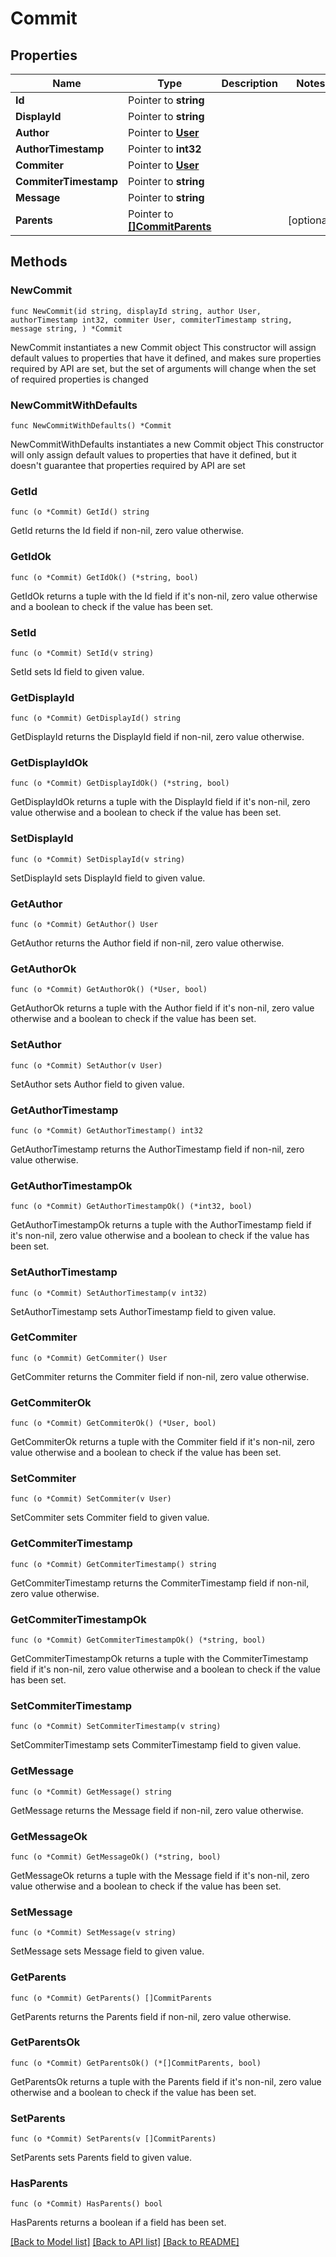 # Commit

## Properties

Name | Type | Description | Notes
------------ | ------------- | ------------- | -------------
**Id** | Pointer to **string** |  | 
**DisplayId** | Pointer to **string** |  | 
**Author** | Pointer to [**User**](user.md) |  | 
**AuthorTimestamp** | Pointer to **int32** |  | 
**Commiter** | Pointer to [**User**](user.md) |  | 
**CommiterTimestamp** | Pointer to **string** |  | 
**Message** | Pointer to **string** |  | 
**Parents** | Pointer to [**[]CommitParents**](commit_parents.md) |  | [optional] 

## Methods

### NewCommit

`func NewCommit(id string, displayId string, author User, authorTimestamp int32, commiter User, commiterTimestamp string, message string, ) *Commit`

NewCommit instantiates a new Commit object
This constructor will assign default values to properties that have it defined,
and makes sure properties required by API are set, but the set of arguments
will change when the set of required properties is changed

### NewCommitWithDefaults

`func NewCommitWithDefaults() *Commit`

NewCommitWithDefaults instantiates a new Commit object
This constructor will only assign default values to properties that have it defined,
but it doesn't guarantee that properties required by API are set

### GetId

`func (o *Commit) GetId() string`

GetId returns the Id field if non-nil, zero value otherwise.

### GetIdOk

`func (o *Commit) GetIdOk() (*string, bool)`

GetIdOk returns a tuple with the Id field if it's non-nil, zero value otherwise
and a boolean to check if the value has been set.

### SetId

`func (o *Commit) SetId(v string)`

SetId sets Id field to given value.


### GetDisplayId

`func (o *Commit) GetDisplayId() string`

GetDisplayId returns the DisplayId field if non-nil, zero value otherwise.

### GetDisplayIdOk

`func (o *Commit) GetDisplayIdOk() (*string, bool)`

GetDisplayIdOk returns a tuple with the DisplayId field if it's non-nil, zero value otherwise
and a boolean to check if the value has been set.

### SetDisplayId

`func (o *Commit) SetDisplayId(v string)`

SetDisplayId sets DisplayId field to given value.


### GetAuthor

`func (o *Commit) GetAuthor() User`

GetAuthor returns the Author field if non-nil, zero value otherwise.

### GetAuthorOk

`func (o *Commit) GetAuthorOk() (*User, bool)`

GetAuthorOk returns a tuple with the Author field if it's non-nil, zero value otherwise
and a boolean to check if the value has been set.

### SetAuthor

`func (o *Commit) SetAuthor(v User)`

SetAuthor sets Author field to given value.


### GetAuthorTimestamp

`func (o *Commit) GetAuthorTimestamp() int32`

GetAuthorTimestamp returns the AuthorTimestamp field if non-nil, zero value otherwise.

### GetAuthorTimestampOk

`func (o *Commit) GetAuthorTimestampOk() (*int32, bool)`

GetAuthorTimestampOk returns a tuple with the AuthorTimestamp field if it's non-nil, zero value otherwise
and a boolean to check if the value has been set.

### SetAuthorTimestamp

`func (o *Commit) SetAuthorTimestamp(v int32)`

SetAuthorTimestamp sets AuthorTimestamp field to given value.


### GetCommiter

`func (o *Commit) GetCommiter() User`

GetCommiter returns the Commiter field if non-nil, zero value otherwise.

### GetCommiterOk

`func (o *Commit) GetCommiterOk() (*User, bool)`

GetCommiterOk returns a tuple with the Commiter field if it's non-nil, zero value otherwise
and a boolean to check if the value has been set.

### SetCommiter

`func (o *Commit) SetCommiter(v User)`

SetCommiter sets Commiter field to given value.


### GetCommiterTimestamp

`func (o *Commit) GetCommiterTimestamp() string`

GetCommiterTimestamp returns the CommiterTimestamp field if non-nil, zero value otherwise.

### GetCommiterTimestampOk

`func (o *Commit) GetCommiterTimestampOk() (*string, bool)`

GetCommiterTimestampOk returns a tuple with the CommiterTimestamp field if it's non-nil, zero value otherwise
and a boolean to check if the value has been set.

### SetCommiterTimestamp

`func (o *Commit) SetCommiterTimestamp(v string)`

SetCommiterTimestamp sets CommiterTimestamp field to given value.


### GetMessage

`func (o *Commit) GetMessage() string`

GetMessage returns the Message field if non-nil, zero value otherwise.

### GetMessageOk

`func (o *Commit) GetMessageOk() (*string, bool)`

GetMessageOk returns a tuple with the Message field if it's non-nil, zero value otherwise
and a boolean to check if the value has been set.

### SetMessage

`func (o *Commit) SetMessage(v string)`

SetMessage sets Message field to given value.


### GetParents

`func (o *Commit) GetParents() []CommitParents`

GetParents returns the Parents field if non-nil, zero value otherwise.

### GetParentsOk

`func (o *Commit) GetParentsOk() (*[]CommitParents, bool)`

GetParentsOk returns a tuple with the Parents field if it's non-nil, zero value otherwise
and a boolean to check if the value has been set.

### SetParents

`func (o *Commit) SetParents(v []CommitParents)`

SetParents sets Parents field to given value.

### HasParents

`func (o *Commit) HasParents() bool`

HasParents returns a boolean if a field has been set.


[[Back to Model list]](../README.md#documentation-for-models) [[Back to API list]](../README.md#documentation-for-api-endpoints) [[Back to README]](../README.md)


